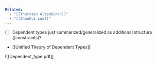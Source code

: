 ```yaml
---
Related:
  - "[[Thorsten Altenkirch]]"
  - "[[Zhaohui Luo]]"
---
```

- [ ] Dependent types just summarized/generalized as additional structure (/constraints)?

- [[Unified Theory of Dependent Types]]



![[Dependent_type.pdf]]